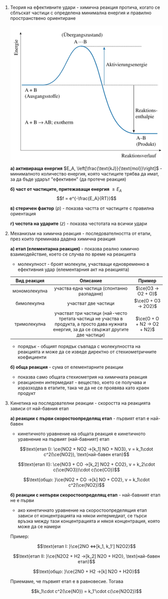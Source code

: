 1. Теория на ефективните удари - химична реакция протича, когато се сблъскат частици с определена минимална енергия и правилно пространствено ориентиране
	
	![Теория на ефективните удари](Resources/Теория%20на%20ефективните%20удари.jpg)
	
	**а) активираща енергия** $E_A, \left[\frac{\text{kJ}}{\text{mol}}\right]$ - минималното количество енергия, която частиците трябва да имат, за да бъде ударът "ефективен" (да протече реакция)
	
	**б) част от частиците, притежаващи енергия** $\ge E_A$
	$$f = e^{-\frac{E_A}{RT}}$$
	
	**в) стеричен фактор** ($p$) - показва частта от частиците с правилна ориентация
	
	**г) честота на ударите** ($z$) - показва честотата на всички удари

2. Механизъм на химична реакция - последователността от етапи, през които преминава дадена химична реакция
	
	**а) етап (елементарна реакция)** - показва реално химично взаимодействие, което се случва по време на реакцията
	- молекулност - броят молекули, участващи едновременно в ефективния удар (елементарния акт на реакцията)
	
	|Вид реакция|Описание|Пример|
	|:--:|:--:|:--:|
	|мономолекулна|участва една частица (спонтанно разпадане)|$\ce{O3 -> O2 + O}$|
	|бимолекулна|участват две частици|$\ce{O + O3 -> 2O2}$|
	|тримолекулна|участват три частици (най-често третата частица не участва в продукта, а просто дава нужната енергия, за да се свържат другите две частици)|$\ce{O + O + N2 -> O2 + N2}$|
	
	- порядък - общият порядък съвпада с молекулността на реакцията и може да се изведе директно от стехиометричните коефициенти
	
	**б) обща реакция** - сума от елементарните реакции
	- показва само общата стехиометрия на химичната реакция
	- реакционен интермедиат - вещество, което се получава и изразходва в етапите, така че да не се проявява като краен продукт

4. Кинетика на последователни реакции - скоростта на реакцията зависи от най-бавния етап
	
	**а) реакции с първи скоростоопределящ етап** - първият етап е най-бавен
	- кинетичното уравнение на общата реакция е кинетичното уравнение на първият (най-бавният) етап
	
	$$\text{етап I}: \ce{NO2 + NO2 ->[k_1] NO + NO3}, v = k_1\cdot c^2(\ce{NO2}), \text{най-бавен етап}$$
	
	$$\text{етап II}: \ce{NO3 + CO ->[k_2] NO2 + CO2}, v = k_2\cdot c(\ce{NO3})\cdot c(\ce{CO})$$
	
	$$\text{общо: }\ce{NO2 + CO ->[k] NO + CO2}, v = k_1\cdot c^2(\ce{NO2})$$
	
	**б) реакции с непърви скоростоопределящ етап** - най-бавният етап не е първи
	- ако кинетичнато уравнение на скоростоопределящия етап зависи от концентрацията на някои интермедиат, се търси връзка между тази концентрацията и някоя концентрация, която може да се намери
	
	Пример: 
	
	$$\text{етап I: }\ce{2NO <=>[k_1, k_1'] N2O2}$$
	
	$$\text{етап II: }\ce{N2O2 + H2 ->[k_2] N2O + H2O}, \text{най-бавен етап}$$
	
	$$\text{общо: }\ce{2NO + H2 ->[k] N2O + H2O}$$
	
	Приемаме, че първият етап е в равновесие. Тогава
	
	$$k_1\cdot c^2(\ce{NO}) = k_1'\cdot c(\ce{N2O2})$$